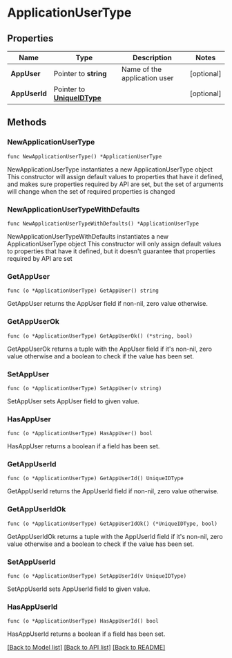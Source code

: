 # ApplicationUserType

## Properties

Name | Type | Description | Notes
------------ | ------------- | ------------- | -------------
**AppUser** | Pointer to **string** | Name of the application user | [optional] 
**AppUserId** | Pointer to [**UniqueIDType**](UniqueIDType.md) |  | [optional] 

## Methods

### NewApplicationUserType

`func NewApplicationUserType() *ApplicationUserType`

NewApplicationUserType instantiates a new ApplicationUserType object
This constructor will assign default values to properties that have it defined,
and makes sure properties required by API are set, but the set of arguments
will change when the set of required properties is changed

### NewApplicationUserTypeWithDefaults

`func NewApplicationUserTypeWithDefaults() *ApplicationUserType`

NewApplicationUserTypeWithDefaults instantiates a new ApplicationUserType object
This constructor will only assign default values to properties that have it defined,
but it doesn't guarantee that properties required by API are set

### GetAppUser

`func (o *ApplicationUserType) GetAppUser() string`

GetAppUser returns the AppUser field if non-nil, zero value otherwise.

### GetAppUserOk

`func (o *ApplicationUserType) GetAppUserOk() (*string, bool)`

GetAppUserOk returns a tuple with the AppUser field if it's non-nil, zero value otherwise
and a boolean to check if the value has been set.

### SetAppUser

`func (o *ApplicationUserType) SetAppUser(v string)`

SetAppUser sets AppUser field to given value.

### HasAppUser

`func (o *ApplicationUserType) HasAppUser() bool`

HasAppUser returns a boolean if a field has been set.

### GetAppUserId

`func (o *ApplicationUserType) GetAppUserId() UniqueIDType`

GetAppUserId returns the AppUserId field if non-nil, zero value otherwise.

### GetAppUserIdOk

`func (o *ApplicationUserType) GetAppUserIdOk() (*UniqueIDType, bool)`

GetAppUserIdOk returns a tuple with the AppUserId field if it's non-nil, zero value otherwise
and a boolean to check if the value has been set.

### SetAppUserId

`func (o *ApplicationUserType) SetAppUserId(v UniqueIDType)`

SetAppUserId sets AppUserId field to given value.

### HasAppUserId

`func (o *ApplicationUserType) HasAppUserId() bool`

HasAppUserId returns a boolean if a field has been set.


[[Back to Model list]](../README.md#documentation-for-models) [[Back to API list]](../README.md#documentation-for-api-endpoints) [[Back to README]](../README.md)



